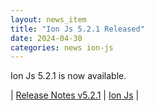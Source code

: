 ```yaml
---
layout: news_item
title: "Ion Js 5.2.1 Released"
date: 2024-04-30
categories: news ion-js
---
```


Ion Js 5.2.1 is now available.

| [Release Notes v5.2.1](https://github.com/amazon-ion/ion-js/releases/tag/v5.2.1) | [Ion Js](https://github.com/amazon-ion/ion-js) |

